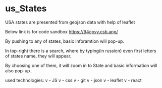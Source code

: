 # us_States
USA states are presented from geojson data with help of leaflet

Below link is for code sandbox
https://94cpvy.csb.app/


By pushing to any of states, basic inforamtion will pop-up. 

In top-right there is a search, where by typing(in russion) even first letters of states name, they will appear. 

By choosing one of them, it will zoom in to State and basic information will also pop-up .

used technologies:
v - JS
v - css
v - git
v - json
v - leaflet
v - react
